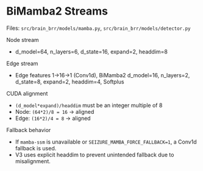 # BiMamba2 Streams

Files: `src/brain_brr/models/mamba.py`, `src/brain_brr/models/detector.py`

Node stream

- d_model=64, n_layers=6, d_state=16, expand=2, headdim=8

Edge stream

- Edge features 1→16→1 (Conv1d), BiMamba2 d_model=16, n_layers=2, d_state=8, expand=2, headdim=4, Softplus

CUDA alignment

- `(d_model*expand)/headdim` must be an integer multiple of 8
- Node: `(64*2)/8 = 16` → aligned
- Edge: `(16*2)/4 = 8` → aligned

Fallback behavior

- If `mamba-ssm` is unavailable or `SEIZURE_MAMBA_FORCE_FALLBACK=1`, a Conv1d fallback is used.
- V3 uses explicit headdim to prevent unintended fallback due to misalignment.
